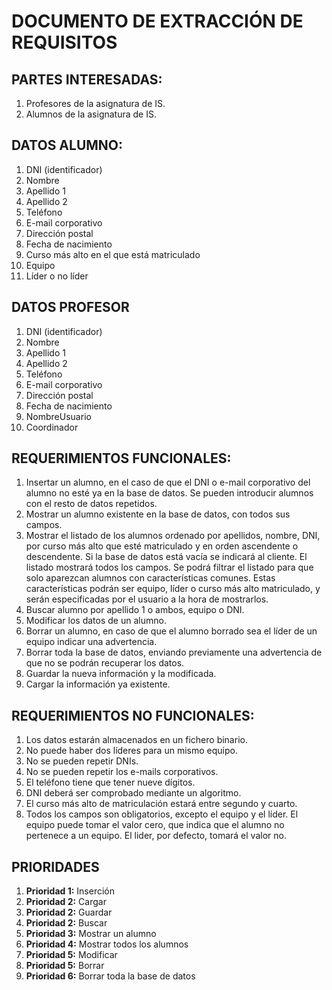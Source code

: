 # DOCUMENTO DE EXTRACCIÓN DE REQUISITOS

## PARTES INTERESADAS:
1. Profesores de la asignatura de IS.
2. Alumnos de la asignatura de IS.


## DATOS ALUMNO:
1. DNI (identificador)
2. Nombre
3. Apellido 1
4. Apellido 2
5. Teléfono
6. E-mail corporativo
7. Dirección postal
8. Fecha de nacimiento
9. Curso más alto en el que está matriculado
10. Equipo
11. Líder o no líder

## DATOS PROFESOR
1. DNI (identificador)
2. Nombre
3. Apellido 1
4. Apellido 2
5. Teléfono
6. E-mail corporativo
7. Dirección postal
8. Fecha de nacimiento
9. NombreUsuario
10. Coordinador

## REQUERIMIENTOS FUNCIONALES:
1. Insertar un alumno, en el caso de que el DNI o e-mail corporativo del alumno no esté ya en la base de datos. Se pueden introducir alumnos con el resto de datos repetidos.
2. Mostrar un alumno existente en la base de datos, con todos sus campos.
3. Mostrar el listado de los alumnos ordenado por apellidos, nombre, DNI, por curso más alto que esté matriculado y en orden ascendente o descendente. Si la base de datos está vacía se indicará al cliente. El listado mostrará todos los campos. Se podrá filtrar el listado para que solo aparezcan alumnos con características comunes. Estas características podrán ser equipo, líder o curso más alto matriculado, y serán especificadas por el usuario a la hora de mostrarlos.
4. Buscar alumno por apellido 1 o ambos, equipo o DNI.
5. Modificar los datos de un alumno.
6. Borrar un alumno, en caso de que el alumno borrado sea el líder de un equipo indicar una advertencia.
7. Borrar toda la base de datos, enviando previamente una advertencia de que no se podrán recuperar los datos.
8. Guardar la nueva información y la modificada.
9. Cargar la información ya existente.

## REQUERIMIENTOS NO FUNCIONALES:
1. Los datos estarán almacenados en un fichero binario.
2. No puede haber dos líderes para un mismo equipo.
3. No se pueden repetir DNIs.
4. No se pueden repetir los e-mails corporativos.
5. El teléfono tiene que tener nueve dígitos.
6. DNI deberá ser comprobado mediante un algoritmo.
7. El curso más alto de matriculación estará entre segundo y cuarto.
8. Todos los campos son obligatorios, excepto el equipo y el líder. El equipo puede tomar el valor cero, que indica que el alumno no pertenece a un equipo. El lider, por defecto, tomará el valor no.

## PRIORIDADES
1. **Prioridad 1:** Inserción
2. **Prioridad 2:** Cargar
3. **Prioridad 2:** Guardar
4. **Prioridad 2:** Buscar
5. **Prioridad 3:** Mostrar un alumno
6. **Prioridad 4:** Mostrar todos los alumnos 
7. **Prioridad 5:** Modificar
8. **Prioridad 5:** Borrar
9. **Prioridad 6:** Borrar toda la base de datos
